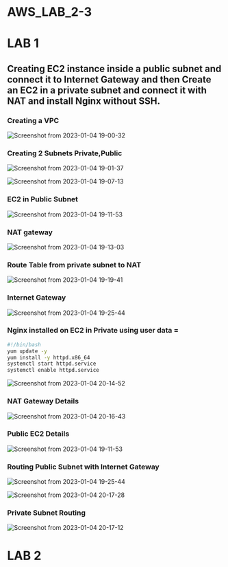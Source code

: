# AWS_LAB_2-3

# LAB 1
## Creating EC2 instance inside a public subnet and connect it to Internet Gateway and then Create an EC2 in a private subnet and connect it with NAT and install Nginx without SSH.


### Creating a VPC
![Screenshot from 2023-01-04 19-00-32](https://user-images.githubusercontent.com/103090890/210628769-566b3feb-42c6-49e1-8517-b5463618c746.jpg)


### Creating 2 Subnets Private,Public
 
![Screenshot from 2023-01-04 19-01-37](https://user-images.githubusercontent.com/103090890/210628861-5beb43b4-2eb1-4434-9399-3f92f4286d0f.jpg)





![Screenshot from 2023-01-04 19-07-13](https://user-images.githubusercontent.com/103090890/210628874-fb52a0fb-2bbc-4cc4-81c0-41b94514454b.png)


### EC2 in Public Subnet


![Screenshot from 2023-01-04 19-11-53](https://user-images.githubusercontent.com/103090890/210628898-0f8b9cb6-d978-4de5-a318-de33e72891f8.png)


### NAT gateway

![Screenshot from 2023-01-04 19-13-03](https://user-images.githubusercontent.com/103090890/210628902-b6c0da68-256d-44b2-8769-8a6ca4405b66.png)


### Route Table from private subnet to NAT
![Screenshot from 2023-01-04 19-19-41](https://user-images.githubusercontent.com/103090890/210628907-5045deff-5f4d-490c-b2b1-df8ef8722a36.png)

### Internet Gateway


![Screenshot from 2023-01-04 19-25-44](https://user-images.githubusercontent.com/103090890/210630149-cb02c802-d9c6-40fc-a39a-d980d8b5af8f.png)



### Nginx installed on EC2 in Private using user data =
```bash
#!/bin/bash
yum update -y
yum install -y httpd.x86_64
systemctl start httpd.service
systemctl enable httpd.service
```
![Screenshot from 2023-01-04 20-14-52](https://user-images.githubusercontent.com/103090890/210631519-1d5e01a8-bb29-4d5c-87e0-4276a92a6811.png)



### NAT Gateway Details

![Screenshot from 2023-01-04 20-16-43](https://user-images.githubusercontent.com/103090890/210631545-4a4c6716-6328-438f-ae62-87fb6dc09daa.png)


### Public EC2 Details

![Screenshot from 2023-01-04 19-11-53](https://user-images.githubusercontent.com/103090890/210630891-5c39a078-5137-4889-9702-4a8d6895a0aa.png)

### Routing Public Subnet with Internet Gateway

![Screenshot from 2023-01-04 19-25-44](https://user-images.githubusercontent.com/103090890/210631023-9dd5eb24-2c89-47bb-bfeb-18b68cc5585f.png)


![Screenshot from 2023-01-04 20-17-28](https://user-images.githubusercontent.com/103090890/210631094-30c18b2f-93ab-4c00-92ba-2b1274585e11.png)

### Private Subnet Routing

![Screenshot from 2023-01-04 20-17-12](https://user-images.githubusercontent.com/103090890/210631164-f75e9138-0d73-4b53-bacd-8e262c3f60c6.png)

# LAB 2
